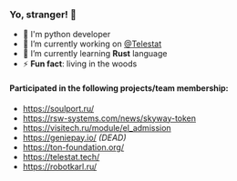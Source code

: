 ### Yo, stranger! 👋
- 🧠 I'm python developer
- 🔭 I’m currently working on [@Telestat](https://github.com/Telestat)
- 🌱 I’m currently learning **Rust** language
- ⚡ **Fun fact**: living in the woods
#### Participated in the following projects/team membership:
- https://soulport.ru/
- https://rsw-systems.com/news/skyway-token
- https://visitech.ru/module/el_admission
- https://geniepay.io/ *(DEAD)*
- https://ton-foundation.org/
- https://telestat.tech/
- https://robotkarl.ru/
<!--
**ObsidianDestroyer/ObsidianDestroyer** is a ✨ _special_ ✨ repository because its `README.md` (this file) appears on your GitHub profile.

Here are some ideas to get you started:


- 🌱 I’m currently learning ...
- 👯 I’m looking to collaborate on ...
- 🤔 I’m looking for help with ...
- 💬 Ask me about ...
- 📫 How to reach me: ...
- 😄 Pronouns: ...

-->

